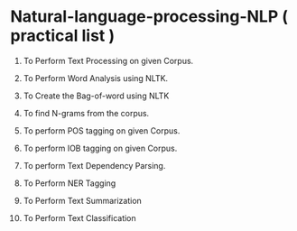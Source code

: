 # Natural-language-processing-NLP ( practical list )

1) To Perform Text Processing on given Corpus.

2) To Perform Word Analysis using NLTK.

3) To Create the Bag-of-word using NLTK

4) To find N-grams from the corpus.

5) To perform POS tagging on given Corpus.

6) To perform IOB tagging on given Corpus.

7) To perform Text Dependency Parsing.

8) To Perform NER Tagging

9) To Perform Text Summarization

10) To Perform Text Classification 
